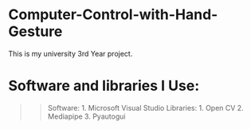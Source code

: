 # Computer-Control-with-Hand-Gesture

This is my university 3rd Year project.

# Software and libraries I Use:
>> Software:
    1.	Microsoft Visual Studio
>> Libraries:
    1.	Open CV
    2.	Mediapipe
    3.	Pyautogui
